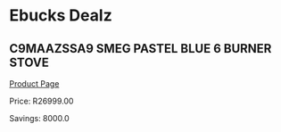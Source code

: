 
# Ebucks Dealz
## C9MAAZSSA9 SMEG PASTEL BLUE 6 BURNER STOVE
[Product Page](https://www.ebucks.com/web/shop/productSelected.do?prodId=1173112496&catId=704989856)

Price: R26999.00

Savings: 8000.0


	